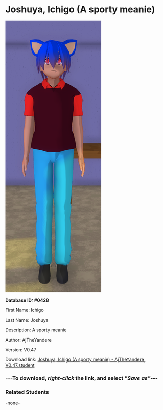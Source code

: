 # Joshuya, Ichigo (A sporty meanie)

<img src="Files/Images/Joshuya, Ichigo (A sporty meanie).png" title="Joshuya, Ichigo (A sporty meanie) - AjTheYandere, V0.47">

**Database ID: #0428**

First Name: Ichigo

Last Name: Joshuya

Description: A sporty meanie

Author: AjTheYandere

Version: V0.47

Download link: <a href="https://raw.githubusercontent.com/Arbiter1223/Daigaku-Gurashi-Custom-Students/master/Files/Studen%20Files/Joshuya%2C%20Ichigo%20(A%20sporty%20meanie)%20-%20AjTheYandere%2C%20V0.47.student">Joshuya, Ichigo (A sporty meanie) - AjTheYandere, V0.47.student</a>

### ---**To download, _right-click_ the link, and select _"Save as"_**---

### Related Students

-none-

